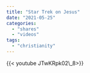 ```yaml
---
title: "Star Trek on Jesus"
date: "2021-05-25"
categories:
  - "shares"
  - "videos"
tags:
  - "christianity"
---
```


<div style="width: 70vw;">{{< youtube JTwKRpk02\_8>}}</div>
